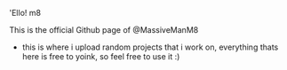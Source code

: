 'Ello! m8

This is the official Github page of @MassiveManM8

- this is where i upload random projects that i work on, everything thats here is free to yoink, so feel free to use it :)



<!---
MassiveManM8/MassiveManM8 is a ✨ special ✨ repository because its `README.md` (this file) appears on your GitHub profile.
You can click the Preview link to take a look at your changes.
--->
